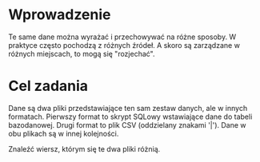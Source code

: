 Wprowadzenie
=============

Te same dane można wyrażać i przechowywać na różne sposoby. W praktyce często pochodzą
z różnych źródeł. A skoro są zarządzane w różnych miejscach, to mogą się "rozjechać".

Cel zadania
============

Dane są dwa pliki przedstawiające ten sam zestaw danych, ale w innych formatach. 
Pierwszy format to skrypt SQLowy wstawiające dane do tabeli bazodanowej. Drugi format
to plik CSV (oddzielany znakami '|').
Dane w obu plikach są w innej kolejności.

Znaleźć wiersz, którym się te dwa pliki różnią.

